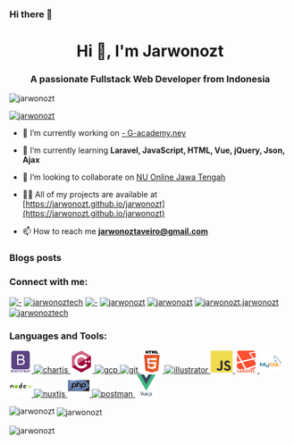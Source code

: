 ### Hi there 👋

<!--
**jarwonozt/jarwonozt** is a ✨ _special_ ✨ repository because its `README.md` (this file) appears on your GitHub profile.

Here are some ideas to get you started:

- 🔭 I’m currently working on ...
- 🌱 I’m currently learning ...
- 👯 I’m looking to collaborate on ...
- 🤔 I’m looking for help with ...
- 💬 Ask me about ...
- 📫 How to reach me: ...
- 😄 Pronouns: ...
- ⚡ Fun fact: ...
-->
<h1 align="center">Hi 👋, I'm Jarwonozt</h1>
<h3 align="center">A passionate Fullstack Web Developer from Indonesia</h3>

<p align="left"> <img src="https://komarev.com/ghpvc/?username=jarwonozt&label=Profile%20views&color=0e75b6&style=flat" alt="jarwonozt" /> </p>

<p align="left"> <a href="https://github.com/ryo-ma/github-profile-trophy"><img src="https://github-profile-trophy.vercel.app/?username=jarwonozt" alt="jarwonozt" /></a> </p>

- 🔭 I’m currently working on [- G-academy.ney](https://g-academy.net)

- 🌱 I’m currently learning **Laravel, JavaScript, HTML, Vue, jQuery, Json, Ajax**

- 👯 I’m looking to collaborate on [NU Online Jawa Tengah](https://jateng.nu.or.id)

- 👨‍💻 All of my projects are available at [https://jarwonozt.github.io/jarwonozt](https://jarwonozt.github.io/jarwonozt)

- 📫 How to reach me **jarwonoztaveiro@gmail.com**

### Blogs posts
<!-- BLOG-POST-LIST:START -->
<!-- BLOG-POST-LIST:END -->

<h3 align="left">Connect with me:</h3>
<p align="left">
<a href="https://codepen.io/-" target="blank"><img align="center" src="https://raw.githubusercontent.com/rahuldkjain/github-profile-readme-generator/master/src/images/icons/Social/codepen.svg" alt="-" height="30" width="40" /></a>
<a href="https://dev.to/jarwonoztech" target="blank"><img align="center" src="https://cdn.jsdelivr.net/npm/simple-icons@3.0.1/icons/dev-dot-to.svg" alt="jarwonoztech" height="30" width="40" /></a>
<a href="https://twitter.com/-" target="blank"><img align="center" src="https://raw.githubusercontent.com/rahuldkjain/github-profile-readme-generator/master/src/images/icons/Social/twitter.svg" alt="-" height="30" width="40" /></a>
<a href="https://linkedin.com/in/jarwonozt" target="blank"><img align="center" src="https://raw.githubusercontent.com/rahuldkjain/github-profile-readme-generator/master/src/images/icons/Social/linked-in-alt.svg" alt="jarwonozt" height="30" width="40" /></a>
<a href="https://stackoverflow.com/users/jarwonozt" target="blank"><img align="center" src="https://raw.githubusercontent.com/rahuldkjain/github-profile-readme-generator/master/src/images/icons/Social/stack-overflow.svg" alt="jarwonozt" height="30" width="40" /></a>
<a href="https://fb.com/jarwonozt.jarwonozt" target="blank"><img align="center" src="https://raw.githubusercontent.com/rahuldkjain/github-profile-readme-generator/master/src/images/icons/Social/facebook.svg" alt="jarwonozt.jarwonozt" height="30" width="40" /></a>
<a href="https://instagram.com/jarwonoztech" target="blank"><img align="center" src="https://raw.githubusercontent.com/rahuldkjain/github-profile-readme-generator/master/src/images/icons/Social/instagram.svg" alt="jarwonoztech" height="30" width="40" /></a>
</p>

<h3 align="left">Languages and Tools:</h3>
<p align="left"> <a href="https://getbootstrap.com" target="_blank"> <img src="https://raw.githubusercontent.com/devicons/devicon/master/icons/bootstrap/bootstrap-plain-wordmark.svg" alt="bootstrap" width="40" height="40"/> </a> <a href="https://www.chartjs.org" target="_blank"> <img src="https://www.chartjs.org/media/logo-title.svg" alt="chartjs" width="40" height="40"/> </a> <a href="https://www.w3schools.com/cpp/" target="_blank"> <img src="https://raw.githubusercontent.com/devicons/devicon/master/icons/cplusplus/cplusplus-original.svg" alt="cplusplus" width="40" height="40"/> </a> <a href="https://cloud.google.com" target="_blank"> <img src="https://www.vectorlogo.zone/logos/google_cloud/google_cloud-icon.svg" alt="gcp" width="40" height="40"/> </a> <a href="https://git-scm.com/" target="_blank"> <img src="https://www.vectorlogo.zone/logos/git-scm/git-scm-icon.svg" alt="git" width="40" height="40"/> </a> <a href="https://www.w3.org/html/" target="_blank"> <img src="https://raw.githubusercontent.com/devicons/devicon/master/icons/html5/html5-original-wordmark.svg" alt="html5" width="40" height="40"/> </a> <a href="https://www.adobe.com/in/products/illustrator.html" target="_blank"> <img src="https://www.vectorlogo.zone/logos/adobe_illustrator/adobe_illustrator-icon.svg" alt="illustrator" width="40" height="40"/> </a> <a href="https://developer.mozilla.org/en-US/docs/Web/JavaScript" target="_blank"> <img src="https://raw.githubusercontent.com/devicons/devicon/master/icons/javascript/javascript-original.svg" alt="javascript" width="40" height="40"/> </a> <a href="https://laravel.com/" target="_blank"> <img src="https://raw.githubusercontent.com/devicons/devicon/master/icons/laravel/laravel-plain-wordmark.svg" alt="laravel" width="40" height="40"/> </a> <a href="https://www.mysql.com/" target="_blank"> <img src="https://raw.githubusercontent.com/devicons/devicon/master/icons/mysql/mysql-original-wordmark.svg" alt="mysql" width="40" height="40"/> </a> <a href="https://nodejs.org" target="_blank"> <img src="https://raw.githubusercontent.com/devicons/devicon/master/icons/nodejs/nodejs-original-wordmark.svg" alt="nodejs" width="40" height="40"/> </a> <a href="https://nuxtjs.org/" target="_blank"> <img src="https://www.vectorlogo.zone/logos/nuxtjs/nuxtjs-icon.svg" alt="nuxtjs" width="40" height="40"/> </a> <a href="https://www.php.net" target="_blank"> <img src="https://raw.githubusercontent.com/devicons/devicon/master/icons/php/php-original.svg" alt="php" width="40" height="40"/> </a> <a href="https://postman.com" target="_blank"> <img src="https://www.vectorlogo.zone/logos/getpostman/getpostman-icon.svg" alt="postman" width="40" height="40"/> </a> <a href="https://vuejs.org/" target="_blank"> <img src="https://raw.githubusercontent.com/devicons/devicon/master/icons/vuejs/vuejs-original-wordmark.svg" alt="vuejs" width="40" height="40"/> </a> </p>

<p><img align="left" src="https://github-readme-stats.vercel.app/api/top-langs?username=jarwonozt&show_icons=true&locale=en&layout=compact" alt="jarwonozt" /></p>

<p>&nbsp;<img align="center" src="https://github-readme-stats.vercel.app/api?username=jarwonozt&show_icons=true&locale=en" alt="jarwonozt" /></p>

<p><img align="center" src="https://github-readme-streak-stats.herokuapp.com/?user=jarwonozt&" alt="jarwonozt" /></p>
